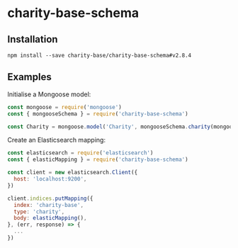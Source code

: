# charity-base-schema

## Installation

```
npm install --save charity-base/charity-base-schema#v2.8.4
```

## Examples

Initialise a Mongoose model:

```js
const mongoose = require('mongoose')
const { mongooseSchema } = require('charity-base-schema')

const Charity = mongoose.model('Charity', mongooseSchema.charity(mongoose))
```

Create an Elasticsearch mapping:

```js
const elasticsearch = require('elasticsearch')
const { elasticMapping } = require('charity-base-schema')

const client = new elasticsearch.Client({
  host: 'localhost:9200',
})

client.indices.putMapping({
  index: 'charity-base',
  type: 'charity',
  body: elasticMapping(),
}, (err, response) => {
  ...
})
```
